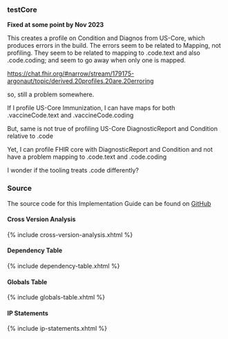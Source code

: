 ### testCore

**Fixed at some point by Nov 2023**

This creates a profile on Condition and Diagnos from US-Core, which produces errors in the build. The errors seem to be related to Mapping, not profiling. They seem to be related to mapping to .code.text and also .code.coding; and seem to go away when only one is mapped.

https://chat.fhir.org/#narrow/stream/179175-argonaut/topic/derived.20profiles.20are.20erroring

so, still a problem somewhere.

If I profile US-Core Immunization, I can have maps for both .vaccineCode.text and .vaccineCode.coding

But, same is not true of profiling US-Core DiagnosticReport and Condition relative to .code

Yet, I can profile FHIR core with DiagnosticReport and Condition and not have a problem mapping to .code.text and .code.coding

I wonder if the tooling treats .code differently?

### Source

The source code for this Implementation Guide can be found on [GitHub](https://github.com/JohnMoehrke/testCore)

#### Cross Version Analysis

{% include cross-version-analysis.xhtml %}

#### Dependency Table

{% include dependency-table.xhtml %}

#### Globals Table

{% include globals-table.xhtml %}

#### IP Statements

{% include ip-statements.xhtml %}
